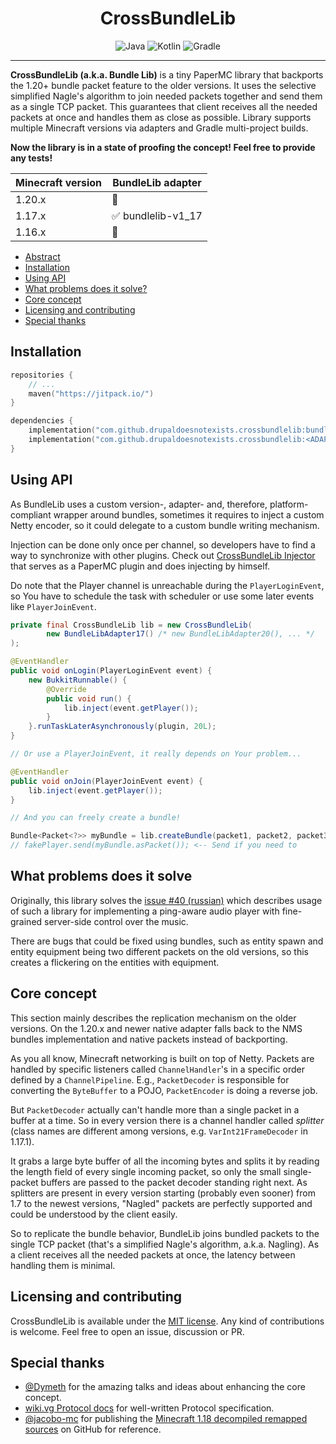 <!--suppress ALL -->
<div align="center">
    <h1 id="crossbundlelib">CrossBundleLib</h1>
    <img src="https://img.shields.io/badge/Java-ED8B00?style=for-the-badge&logo=openjdk&logoColor=white" alt="Java" />
    <img src="https://img.shields.io/badge/Kotlin-B026EB?&style=for-the-badge&logo=kotlin&logoColor=white" alt="Kotlin" />
    <img src="https://img.shields.io/badge/gradle-salad?style=for-the-badge&logo=gradle" alt="Gradle" />
</div>

---

**CrossBundleLib (a.k.a. Bundle Lib)** is a tiny PaperMC library that backports the 1.20+ bundle packet feature to the older
versions. It uses the selective simplified Nagle's algorithm to join needed packets together and send them as a single TCP packet.
This guarantees that client receives all the needed packets at once and handles them as close as possible. Library supports multiple
Minecraft versions via adapters and Gradle multi-project builds.

**Now the library is in a state of proofing the concept! Feel free to provide any tests!**

| Minecraft version | BundleLib adapter                  |
|-------------------|------------------------------------|
| 1.20.x            | :hammer:                           |
| 1.17.x            | :white_check_mark: bundlelib-v1_17 |
| 1.16.x            | :hammer:                           |

* [Abstract](#crossbundlelib)
* [Installation](#installation)
* [Using API](#using-api)
* [What problems does it solve?](#what-problems-does-it-solve)
* [Core concept](#core-concept)
* [Licensing and contributing](#licensing-and-contributing)
* [Special thanks](#special-thanks)

## Installation

```kotlin
repositories {
    // ...
    maven("https://jitpack.io/")
}

dependencies {
    implementation("com.github.drupaldoesnotexists.crossbundlelib:bundlelib-core:<VERSION>")
    implementation("com.github.drupaldoesnotexists.crossbundlelib:<ADAPTER>:<VERSION>")
}
```

## Using API

As BundleLib uses a custom version-, adapter- and, therefore,
platform-compliant wrapper around bundles, sometimes it requires to
inject a custom Netty encoder, so it could delegate to a custom bundle writing mechanism.

Injection can be done only once per channel, so developers have to find a way to synchronize with
other plugins. Check out [CrossBundleLib Injector](https://github.com/DrupalDoesNotExists/crossbundlelib-injector) that serves as a
PaperMC plugin and does injecting by himself.

Do note that the Player channel is unreachable during the `PlayerLoginEvent`,
so You have to schedule the task with scheduler or use some later
events like `PlayerJoinEvent`.

```java
private final CrossBundleLib lib = new CrossBundleLib(
        new BundleLibAdapter17() /* new BundleLibAdapter20(), ... */
);

@EventHandler
public void onLogin(PlayerLoginEvent event) {
    new BukkitRunnable() {
        @Override
        public void run() {
            lib.inject(event.getPlayer());
        }
    }.runTaskLaterAsynchronously(plugin, 20L);
}

// Or use a PlayerJoinEvent, it really depends on Your problem...

@EventHandler
public void onJoin(PlayerJoinEvent event) {
    lib.inject(event.getPlayer());
}

// And you can freely create a bundle!

Bundle<Packet<?>> myBundle = lib.createBundle(packet1, packet2, packet3);
// fakePlayer.send(myBundle.asPacket()); <-- Send if you need to
```

## What problems does it solve

Originally,
this library solves the [issue #40 (russian)](https://github.com/Slomix/ParkourBeat/issues/40) which describes usage of
such a library for implementing a ping-aware audio player with fine-grained server-side control over the music.

There are bugs that could be fixed using bundles,
such as entity spawn and entity equipment
being two different packets on the old versions,
so this creates a flickering on the entities with equipment.

## Core concept

This section mainly describes the replication mechanism on the older versions.
On the 1.20.x and newer native adapter
falls back to the NMS bundles implementation and native packets instead of backporting.

As you all know, Minecraft networking is built on top of Netty.
Packets are handled by specific listeners called `ChannelHandler`'s in a specific order defined by a `ChannelPipeline`.
E.g., `PacketDecoder` is responsible for converting the `ByteBuffer` to a POJO, `PacketEncoder` is doing a reverse job.

But `PacketDecoder` actually can't handle more than a single packet in a buffer at a time.
So in every version there is a channel handler called *splitter*
(class names are different among versions, e.g. `VarInt21FrameDecoder` in 1.17.1).

It grabs a large byte buffer of all the incoming bytes
and splits it by reading the length field of every single incoming packet, so only the small single-packet buffers are
passed to the packet decoder standing right next.
As splitters are present in every version starting (probably even sooner) from 1.7 to the newest versions,
"Nagled" packets are perfectly supported and could be understood by the client easily.

So to replicate the bundle behavior, BundleLib joins bundled packets to the single TCP packet
(that's a simplified Nagle's algorithm, a.k.a. Nagling).
As a client receives all the needed packets at once, the latency between handling them is minimal.

## Licensing and contributing

CrossBundleLib is available under the [MIT license](LICENSE).
Any kind of contributions is welcome.
Feel free to open an issue, discussion or PR.

## Special thanks

* [@Dymeth](https://github.com/Dymeth) for the amazing talks and ideas about enhancing the core concept.
* [wiki.vg Protocol docs](https://wiki.vg/Protocol) for well-written Protocol specification.
* [@jacobo-mc](https://github.com/jacobo-mc) for publishing the [Minecraft 1.18 decompiled remapped sources](https://github.com/jacobo-mc/mc_1.18.1_src/) on GitHub for reference.
